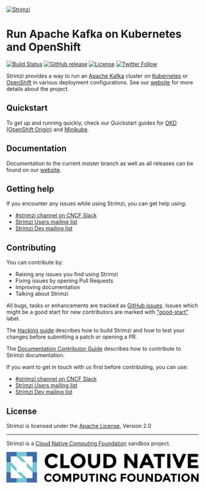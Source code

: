 [![Strimzi](./documentation/logo/strimzi.png)](https://strimzi.io/)

# Run Apache Kafka on Kubernetes and OpenShift

[![Build Status](https://travis-ci.org/strimzi/strimzi-kafka-operator.svg?branch=master)](https://travis-ci.org/strimzi/strimzi-kafka-operator)
[![GitHub release](https://img.shields.io/github/release/strimzi/strimzi-kafka-operator.svg)](https://github.com/strimzi/strimzi-kafka-operator/releases/latest)
[![License](https://img.shields.io/badge/license-Apache--2.0-blue.svg)](http://www.apache.org/licenses/LICENSE-2.0)
[![Twitter Follow](https://img.shields.io/twitter/follow/strimziio.svg?style=social&label=Follow&style=for-the-badge)](https://twitter.com/strimziio)

Strimzi provides a way to run an [Apache Kafka][kafka] cluster on 
[Kubernetes][k8s] or [OpenShift][os] in various deployment configurations.
See our [website][strimzi] for more details about the project.

## Quickstart

To get up and running quickly, check our Quickstart guides for [OKD (OpenShift Origin)](https://strimzi.io/quickstarts/okd/) and [Minikube](https://strimzi.io/quickstarts/minikube/). 

## Documentation

Documentation to the current _master_ branch as well as all releases can be found on our [website][strimzi].

## Getting help

If you encounter any issues while using Strimzi, you can get help using:

- [#strimzi channel on CNCF Slack](https://slack.cncf.io/)
- [Strimzi Users mailing list](https://lists.cncf.io/g/cncf-strimzi-users/topics)
- [Strimzi Dev mailing list](https://lists.cncf.io/g/cncf-strimzi-dev/topics)

## Contributing

You can contribute by:
- Raising any issues you find using Strimzi
- Fixing issues by opening Pull Requests
- Improving documentation
- Talking about Strimzi

All bugs, tasks or enhancements are tracked as [GitHub issues](https://github.com/strimzi/strimzi-kafka-operator/issues). Issues which 
might be a good start for new contributors are marked with ["good-start"](https://github.com/strimzi/strimzi-kafka-operator/labels/good-start)
label.

The [Hacking guide](https://github.com/strimzi/strimzi-kafka-operator/blob/master/HACKING.md) describes how to build Strimzi and how to 
test your changes before submitting a patch or opening a PR.

The [Documentation Contributor Guide](https://strimzi.io/contributing/guide/) describes how to contribute to Strimzi documentation.

If you want to get in touch with us first before contributing, you can use:

- [#strimzi channel on CNCF Slack](https://slack.cncf.io/)
- [Strimzi Users mailing list](https://lists.cncf.io/g/cncf-strimzi-users/topics)
- [Strimzi Dev mailing list](https://lists.cncf.io/g/cncf-strimzi-dev/topics)

## License
Strimzi is licensed under the [Apache License](./LICENSE), Version 2.0

---

Strimzi is a <a href="http://cncf.io">Cloud Native Computing Foundation</a> sandbox project.

![CNCF ><](./documentation/logo/cncf-color.png)

[strimzi]: https://strimzi.io "Strimzi"
[kafka]: https://kafka.apache.org "Apache Kafka"
[k8s]: https://kubernetes.io/ "Kubernetes"
[os]: https://www.openshift.com/ "OpenShift"

